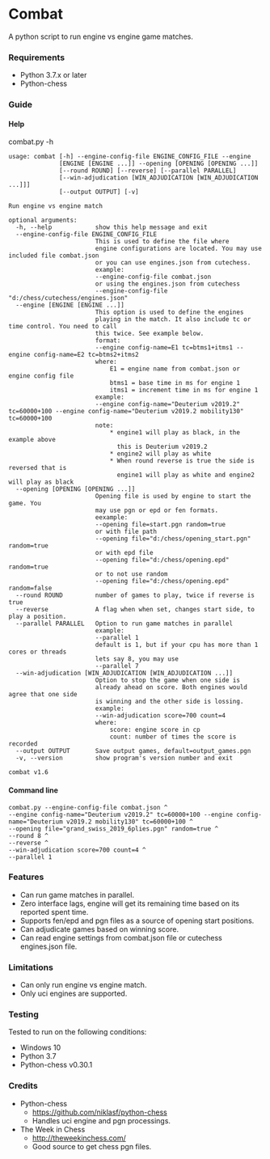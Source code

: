 # Combat
A python script to run engine vs engine game matches.

### Requirements
* Python 3.7.x or later
* Python-chess

### Guide

#### Help
combat.py -h
```
usage: combat [-h] --engine-config-file ENGINE_CONFIG_FILE --engine
              [ENGINE [ENGINE ...]] --opening [OPENING [OPENING ...]]
              [--round ROUND] [--reverse] [--parallel PARALLEL]
              [--win-adjudication [WIN_ADJUDICATION [WIN_ADJUDICATION ...]]]
              [--output OUTPUT] [-v]

Run engine vs engine match

optional arguments:
  -h, --help            show this help message and exit
  --engine-config-file ENGINE_CONFIG_FILE
                        This is used to define the file where
                        engine configurations are located. You may use included file combat.json
                        or you can use engines.json from cutechess.
                        example:
                        --engine-config-file combat.json
                        or using the engines.json from cutechess
                        --engine-config-file "d:/chess/cutechess/engines.json"
  --engine [ENGINE [ENGINE ...]]
                        This option is used to define the engines
                        playing in the match. It also include tc or time control. You need to call
                        this twice. See example below.
                        format:
                        --engine config-name=E1 tc=btms1+itms1 --engine config-name=E2 tc=btms2+itms2
                        where:
                            E1 = engine name from combat.json or engine config file
                            btms1 = base time in ms for engine 1
                            itms1 = increment time in ms for engine 1
                        example:
                        --engine config-name="Deuterium v2019.2" tc=60000+100 --engine config-name="Deuterium v2019.2 mobility130" tc=60000+100
                        note:
                            * engine1 will play as black, in the example above
                              this is Deuterium v2019.2
                            * engine2 will play as white
                            * When round reverse is true the side is reversed that is
                              engine1 will play as white and engine2 will play as black
  --opening [OPENING [OPENING ...]]
                        Opening file is used by engine to start the game. You
                        may use pgn or epd or fen formats.
                        eexample:
                        --opening file=start.pgn random=true
                        or with file path
                        --opening file="d:/chess/opening_start.pgn" random=true
                        or with epd file
                        --opening file="d:/chess/opening.epd" random=true
                        or to not use random
                        --opening file="d:/chess/opening.epd" random=false
  --round ROUND         number of games to play, twice if reverse is true
  --reverse             A flag when when set, changes start side, to play a position.
  --parallel PARALLEL   Option to run game matches in parallel
                        example:
                        --parallel 1
                        default is 1, but if your cpu has more than 1 cores or threads
                        lets say 8, you may use
                        --parallel 7
  --win-adjudication [WIN_ADJUDICATION [WIN_ADJUDICATION ...]]
                        Option to stop the game when one side is
                        already ahead on score. Both engines would agree that one side
                        is winning and the other side is lossing.
                        example:
                        --win-adjudication score=700 count=4
                        where:
                            score: engine score in cp
                            count: number of times the score is recorded
  --output OUTPUT       Save output games, default=output_games.pgn
  -v, --version         show program's version number and exit

combat v1.6
```

#### Command line
```
combat.py --engine-config-file combat.json ^
--engine config-name="Deuterium v2019.2" tc=60000+100 --engine config-name="Deuterium v2019.2 mobility130" tc=60000+100 ^
--opening file="grand_swiss_2019_6plies.pgn" random=true ^
--round 8 ^
--reverse ^
--win-adjudication score=700 count=4 ^
--parallel 1
```

### Features
* Can run game matches in parallel.
* Zero interface lags, engine will get its remaining time based on its reported spent time.
* Supports fen/epd and pgn files as a source of opening start positions.
* Can adjudicate games based on winning score.
* Can read engine settings from combat.json file or cutechess engines.json file.

### Limitations
* Can only run engine vs engine match.
* Only uci engines are supported.

### Testing
Tested to run on the following conditions:
* Windows 10
* Python 3.7
* Python-chess v0.30.1

### Credits
* Python-chess  
  * https://github.com/niklasf/python-chess
  * Handles uci engine and pgn processings.
* The Week in Chess  
  * http://theweekinchess.com/
  * Good source to get chess pgn files.
